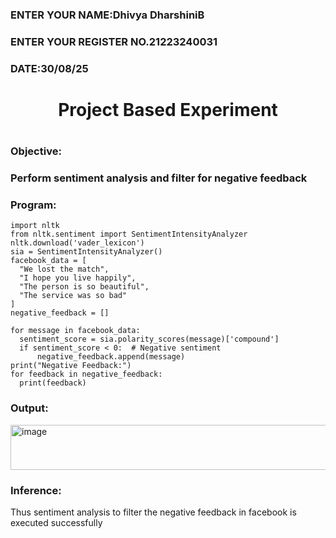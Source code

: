 <H3>ENTER YOUR NAME:Dhivya DharshiniB</H3>
<H3>ENTER YOUR REGISTER NO.21223240031</H3>
<H3>DATE:30/08/25</H3>
<H1 Align="center">Project Based Experiment<H1>
<H3>Objective:<H3>
 Perform sentiment analysis and filter for negative feedback
<H3>Program:</H3>
 
```
import nltk
from nltk.sentiment import SentimentIntensityAnalyzer
nltk.download('vader_lexicon')
sia = SentimentIntensityAnalyzer()
facebook_data = [
  "We lost the match",
  "I hope you live happily",
  "The person is so beautiful",
  "The service was so bad"
]
negative_feedback = []

for message in facebook_data:
  sentiment_score = sia.polarity_scores(message)['compound']
  if sentiment_score < 0:  # Negative sentiment
      negative_feedback.append(message)
print("Negative Feedback:")
for feedback in negative_feedback:
  print(feedback)

```
<H3>Output:</H3>

<img width="686" height="72" alt="image" src="https://github.com/user-attachments/assets/126ed893-a082-4fa9-adde-a81052aab886" />

<H3>Inference:</H3>
 Thus sentiment analysis to filter the negative feedback in facebook is executed successfully
